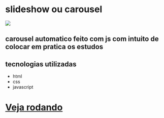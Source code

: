 # slideshow ou carousel

 [<img src="https://media.giphy.com/media/hjuwR5HDYGsYHElVDK/giphy.gif">](https://thomascsantos.github.io/slideshowOrcarousel/)

 ## carousel automatico feito com js com intuito de colocar em pratica os estudos
 ## tecnologias utilizadas
 - html
 - css
 - javascript

 # <a href="https://thomascsantos.github.io/slideshowOrcarousel/">Veja rodando</a>
